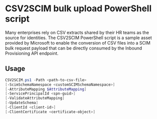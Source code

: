# CSV2SCIM bulk upload PowerShell script
Many enterprises rely on CSV extracts shared by their HR teams as the source for identities. The CSV2SCIM PowerShell script is a sample asset provided by Microsoft to enable the conversion of CSV files into a SCIM bulk request payload that can be directly consumed by the Inbound Provisioning API endpoint. 

## Usage

```powershell
CSV2SCIM.ps1 -Path <path-to-csv-file> 
[-ScimSchemaNamespace <customSCIMSchemaNamespace>] 
[-AttributeMapping $AttributeMapping] 
[-ServicePrincipalId <spn-guid>] 
[-ValidateAttributeMapping]
[-UpdateSchema]
[-ClientId <client-id>]
[-ClientCertificate <certificate-object>]
```

